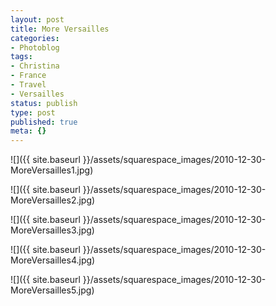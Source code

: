 ```yaml
---
layout: post
title: More Versailles
categories:
- Photoblog
tags:
- Christina
- France
- Travel
- Versailles
status: publish
type: post
published: true
meta: {}
---
```


![]({{ site.baseurl }}/assets/squarespace_images/2010-12-30-MoreVersailles1.jpg)
 
![]({{ site.baseurl }}/assets/squarespace_images/2010-12-30-MoreVersailles2.jpg)
   
![]({{ site.baseurl }}/assets/squarespace_images/2010-12-30-MoreVersailles3.jpg)
   
![]({{ site.baseurl }}/assets/squarespace_images/2010-12-30-MoreVersailles4.jpg)
   
![]({{ site.baseurl }}/assets/squarespace_images/2010-12-30-MoreVersailles5.jpg)
